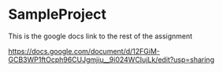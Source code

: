 # SampleProject
This is the google docs link to the rest of the assignment

https://docs.google.com/document/d/12FGiM-GCB3WP1ftOcph96CUJgmjiu__9i024WCIujLk/edit?usp=sharing